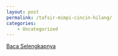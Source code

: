 ```yaml
---
layout: post
permalink: /tafsir-mimpi-cincin-hilang/
categories:
    - Uncategorized
---
```


[Baca Selengkapnya](/02)